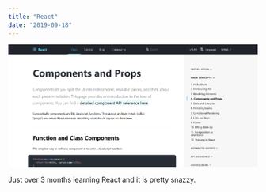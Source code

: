```yaml
---
title: "React"
date: "2019-09-18"
---
```


![React docs](./reactdocs.png)

Just over 3 months learning React and it is pretty snazzy.
